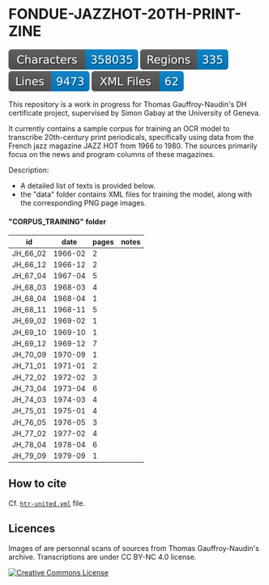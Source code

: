 # FONDUE-JAZZHOT-20TH-PRINT-ZINE


![characters badge](badges/characters.svg) ![regions badge](badges/regions.svg) ![lines badge](badges/lines.svg) ![files badge](badges/files.svg) 

This repository is a work in progress for Thomas Gauffroy-Naudin's DH certificate project, supervised by Simon Gabay at the University of Geneva.

It currently contains a sample corpus for training an OCR model to transcribe 20th-century print periodicals, specifically using data from the French jazz magazine JAZZ HOT from 1966 to 1980. The sources primarily focus on the news and program columns of these magazines.

Description:
- A detailed list of texts is provided below.
- the "data" folder contains XML files for training the model, along with the corresponding PNG page images.

#### "CORPUS_TRAINING" folder

| id        | date     | pages | notes |
|-----------|---------|-------|-------|
| JH_66_02 | 1966-02 |   2   |       |
| JH_66_12 | 1966-12 |   2   |       |
| JH_67_04 | 1967-04 |   5   |       |
| JH_68_03 | 1968-03 |  4    |       |
| JH_68_04 | 1968-04 |  1    |       |
| JH_68_11 | 1968-11 |  5     |       |
| JH_69_02 | 1969-02 |  1     |       |
| JH_69_10 | 1969-10 |  1     |       |
| JH_69_12 | 1969-12 |  7     |       |
| JH_70_09 | 1970-09 |  1     |       |
| JH_71_01 | 1971-01 |  2     |       |
| JH_72_02 | 1972-02 |  3     |       |
| JH_73_04 | 1973-04 |  6     |       |
| JH_74_03 | 1974-03 |  4     |       |
| JH_75_01 | 1975-01 |  4     |       |
| JH_76_05 | 1976-05 |  3     |       |
| JH_77_02 | 1977-02 |  4     |       |
| JH_78_04 | 1978-04 |  6     |       |
| JH_79_09 | 1979-09 |  1     |       |




## How to cite

Cf. [`htr-united.yml`](https://github.com/truckthomas/FONDUE-JAZZHOT-20TH-PRINT-ZINE/blob/main/htr-united.yml) file.


## Licences
 
Images of are personnal scans of sources from Thomas Gauffroy-Naudin's archive.
Transcriptions are under CC BY-NC 4.0 license. 

<a rel="license" href="https://creativecommons.org/licenses/by-nc/4.0/"><img alt="Creative Commons License" style="border-width:0;width:30%" src="https://upload.wikimedia.org/wikipedia/commons/thumb/d/d3/Cc_by-nc_icon.svg/2880px-Cc_by-nc_icon.svg.png" /></a><br /> 






